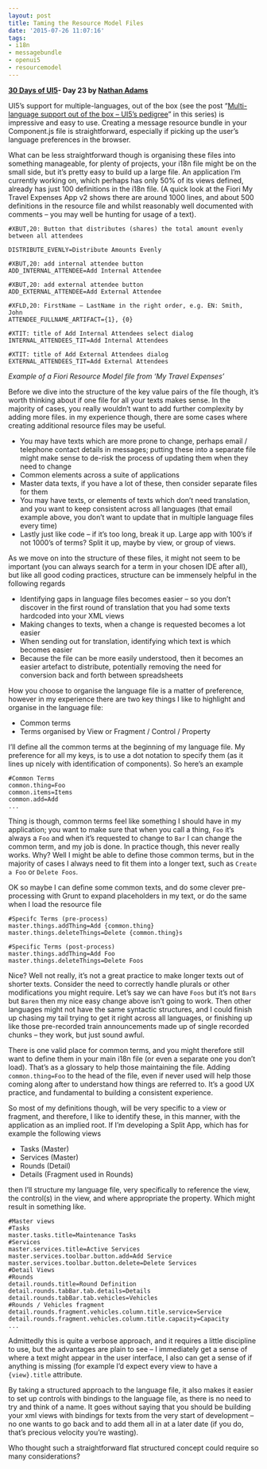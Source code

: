 ```yaml
---
layout: post
title: Taming the Resource Model Files
date: '2015-07-26 11:07:16'
tags:
- i18n
- messagebundle
- openui5
- resourcemodel
---
```


**[30 Days of UI5](http://pipetree.com/qmacro/blog/2015/07/04/30-days-of-ui5/)- Day 23 by [Nathan Adams](http://twitter.com/lxinspc)**

UI5’s support for multiple-languages, out of the box (see the post “[Multi-language support out of the box – UI5’s pedigree](http://pipetree.com/qmacro/blog/2015/07/16/multi-language-support-out-of-the-box-ui5s-pedigree/)” in this series) is impressive and easy to use. Creating a message resource bundle in your Component.js file is straightforward, especially if picking up the user’s language preferences in the browser.

What can be less straightforward though is organising these files into something manageable, for plenty of projects, your i18n file might be on the small side, but it’s pretty easy to build up a large file. An application I’m currently working on, which perhaps has only 50% of its views defined, already has just 100 definitions in the i18n file. (A quick look at the Fiori My Travel Expenses App v2 shows there are around 1000 lines, and about 500 definitions in the resource file and whilst reasonably well documented with comments – you may well be hunting for usage of a text).

```
#XBUT,20: Button that distributes (shares) the total amount evenly between all attendees

DISTRIBUTE_EVENLY=Distribute Amounts Evenly

#XBUT,20: add internal attendee button  
ADD_INTERNAL_ATTENDEE=Add Internal Attendee

#XBUT,20: add external attendee button  
ADD_EXTERNAL_ATTENDEE=Add External Attendee

#XFLD,20: FirstName – LastName in the right order, e.g. EN: Smith, John  
ATTENDEE_FULLNAME_ARTIFACT={1}, {0}

#XTIT: title of Add Internal Attendees select dialog  
INTERNAL_ATTENDEES_TIT=Add Internal Attendees

#XTIT: title of Add External Attendees dialog  
EXTERNAL_ATTENDEES_TIT=Add External Attendees
```
*Example of a Fiori Resource Model file from ‘My Travel Expenses’*

Before we dive into the structure of the key value pairs of the file though, it’s worth thinking about if one file for all your texts makes sense. In the majority of cases, you really wouldn’t want to add further complexity by adding more files. in my experience though, there are some cases where creating additional resource files may be useful.

- You may have texts which are more prone to change, perhaps email / telephone contact details in messages; putting these into a separate file might make sense to de-risk the process of updating them when they need to change
- Common elements across a suite of applications
- Master data texts, if you have a lot of these, then consider separate files for them
- You may have texts, or elements of texts which don’t need translation, and you want to keep consistent across all languages (that email example above, you don’t want to update that in multiple language files every time)
- Lastly just like code – if it’s too long, break it up. Large app with 100’s if not 1000’s of terms? Split it up, maybe by view, or group of views.

As we move on into the structure of these files, it might not seem to be important (you can always search for a term in your chosen IDE after all), but like all good coding practices, structure can be immensely helpful in the following regards

- Identifying gaps in language files becomes easier – so you don’t discover in the first round of translation that you had some texts hardcoded into your XML views
- Making changes to texts, when a change is requested becomes a lot easier
- When sending out for translation, identifying which text is which becomes easier
- Because the file can be more easily understood, then it becomes an easier artefact to distribute, potentially removing the need for conversion back and forth between spreadsheets

How you choose to organise the language file is a matter of preference, however in my experience there are two key things I like to highlight and organise in the language file:

- Common terms
- Terms organised by View or Fragment / Control / Property

I’ll define all the common terms at the beginning of my language file. My preference for all my keys, is to use a dot notation to specify them (as it lines up nicely with identification of components). So here’s an example

```
#Common Terms
common.thing=Foo
common.items=Items
common.add=Add
...
```

Thing is though, common terms feel like something I should have in my application; you want to make sure that when you call a thing, `Foo` it’s always a `Foo` and when it’s requested to change to `Bar` I can change the common term, and my job is done. In practice though, this never really works. Why? Well I might be able to define those common terms, but in the majority of cases I always need to fit them into a longer text, such as `Create a Foo` or `Delete Foos`.

OK so maybe I can define some common texts, and do some clever pre-processing with Grunt to expand placeholders in my text, or do the same when I load the resource file

```
#Specifc Terms (pre-process)
master.things.addThing=Add {common.thing}
master.things.deleteThings=Delete {common.thing}s
```

```
#Specific Terms (post-process)
master.things.addThing=Add Foo
master.things.deleteThings=Delete Foos
```

Nice? Well not really, it’s not a great practice to make longer texts out of shorter texts. Consider the need to correctly handle plurals or other modifications you might require. Let’s say we can have `Foos` but it’s not `Bars` but `Baren` then my nice easy change above isn’t going to work. Then other languages might not have the same syntactic structures, and I could finish up chasing my tail trying to get it right across all languages, or finishing up like those pre-recorded train announcements made up of single recorded chunks – they work, but just sound awful.

There is one valid place for common terms, and you might therefore still want to define them in your main i18n file (or even a separate one you don’t load). That’s as a glossary to help those maintaining the file. Adding `common.thing=Foo` to the head of the file, even if never used will help those coming along after to understand how things are referred to. It’s a good UX practice, and fundamental to building a consistent experience.

So most of my definitions though, will be very specific to a view or fragment, and therefore, I like to identify these, in this manner, with the application as an implied root. If I’m developing a Split App, which has for example the following views

- Tasks (Master)
- Services (Master)
- Rounds (Detail)
- Details (Fragment used in Rounds)

then I’ll structure my language file, very specifically to reference the view, the control(s) in the view, and where appropriate the property. Which might result in something like.

```
#Master views
#Tasks
master.tasks.title=Maintenance Tasks
#Services
master.services.title=Active Services
master.services.toolbar.button.add=Add Service
master.services.toolbar.button.delete=Delete Services
#Detail Views
#Rounds
detail.rounds.title=Round Definition
detail.rounds.tabBar.tab.details=Details
detail.rounds.tabBar.tab.vehicles=Vehicles
#Rounds / Vehicles fragment
detail.rounds.fragment.vehicles.column.title.service=Service
detail.rounds.fragment.vehicles.column.title.capacity=Capacity
...
```

Admittedly this is quite a verbose approach, and it requires a little discipline to use, but the advantages are plain to see – I immediately get a sense of where a text might appear in the user interface, I also can get a sense of if anything is missing (for example I’d expect every view to have a `{view}.title` attribute.

By taking a structured approach to the language file, it also makes it easier to set up controls with bindings to the language file, as there is no need to try and think of a name. It goes without saying that you should be building your xml views with bindings for texts from the very start of development – no one wants to go back and to add them all in at a later date (if you do, that’s precious velocity you’re wasting).

Who thought such a straightforward flat structured concept could require so many considerations?


